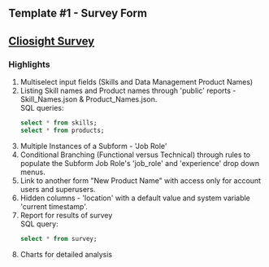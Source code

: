 Template #1 - Survey Form
-------------------------
## [Cliosight Survey](https://app.cliosight.com/app/forms/221/show/public?noNavbar=true)   

### Highlights      
1. Multiselect input fields (Skills and Data Management Product Names)
2. Listing Skill names and Product names through 'public' reports - Skill_Names.json & Product_Names.json.    
   SQL queries:
   ``` sql
   select * from skills;     
   select * from products;
   ```
3. Multiple Instances of a Subform - 'Job Role'      
4. Conditional Branching (Functional versus Technical) through rules to populate the Subform Job Role's 'job_role' and 'experience' drop down menus.       
5. Link to another form "New Product Name" with access only for account users and superusers.
6. Hidden columns - 'location' with a default value and system variable 'current timestamp'.
7. Report for results of survey        
   SQL query:
   ``` sql
   select * from survey;     
   ```
8. Charts for detailed analysis

